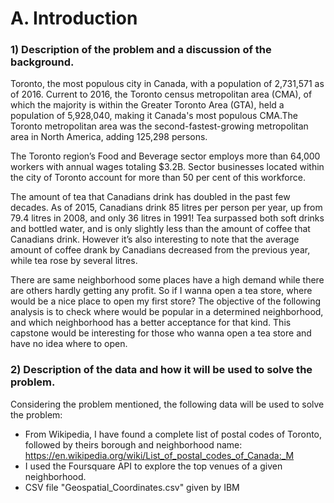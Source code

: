 # A. Introduction
### 1) Description of the problem and a discussion of the background.

Toronto, the most populous city in Canada, with a population of 2,731,571 as of 2016. Current to 2016, the Toronto census metropolitan area (CMA), of which the majority is within the Greater Toronto Area (GTA), held a population of 5,928,040, making it Canada's most populous CMA.The Toronto metropolitan area was the second-fastest-growing metropolitan area in North America, adding 125,298 persons.

The Toronto region’s Food and Beverage sector employs more than 64,000 workers with annual wages totaling $3.2B. Sector businesses located within the city of Toronto account for more than 50 per cent of this workforce.

The amount of tea that Canadians drink has doubled in the past few decades. As of 2015, Canadians drink 85 litres per person per year, up from 79.4 litres in 2008, and only 36 litres in 1991! Tea surpassed both soft drinks and bottled water, and is only slightly less than the amount of coffee that Canadians drink. However it’s also interesting to note that the average amount of coffee drank by Canadians decreased from the previous year, while tea rose by several litres.

There are same neighborhood some places have a high demand while there are others hardly getting any profit. So if I wanna open a tea store, where would be a nice place to open my first store? The objective of the following analysis is to check where would be popular in a determined neighborhood, and which neighborhood has a better acceptance for that kind. This capstone would be interesting for those who wanna open a tea store and have no idea where to open.

### 2) Description of the data and how it will be used to solve the problem.

Considering the problem mentioned, the following data will be used to solve the problem:

- From Wikipedia, I have found a complete list of postal codes of Toronto, followed by theirs borough and neighborhood name: https://en.wikipedia.org/wiki/List_of_postal_codes_of_Canada:_M
- I used the Foursquare API to explore the top venues of a given neighborhood.
- CSV file "Geospatial_Coordinates.csv" given by IBM
